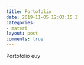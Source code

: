 ```yaml
---
title: Portofolio
date: 2019-11-05 12:03:15 Z
categories:
- materi
layout: post
comments: true
---
```


Portofolio euy
